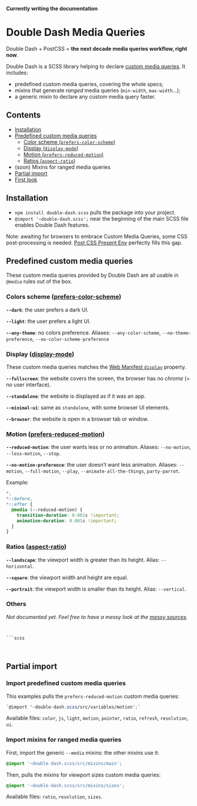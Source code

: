 **Currently writing the documentation**

# Double Dash Media Queries

Double Dash + PostCSS = **the next decade media queries workflow, right now**.

Double Dash is a SCSS library helping to declare [custom media queries](doc/custom-media-queries.md). It includes:
- predefined custom media queries, covering the whole specs;
- mixins that generate *ranged* media queries (`min-width`, `max-width`…);
- a generic mixin to declare any custom media query faster.

## Contents

- [Installation](#installation)
- [Predefined custom media queries](#predefined-custom-media-queries)
  - [Color scheme (`prefers-color-scheme`)](#colors-scheme-prefers-color-scheme)
  - [Display (`display-mode`)](#display-display-mode)
  - [Motion (`prefers-reduced-motion`)](#motion-prefers-reduced-motion)
  - [Ratios (`aspect-ratio`)](#ratios-aspect-ratio)
- (soon) Mixins for ranged media queries
- [Partial import](#partial-import)
- [First look](#first-look)

## Installation

- `npm install double-dash.scss` pulls the package into your project.
- `@import '~double-dash.scss';` near the beginning of the main SCSS file enables Double Dash features.

Note: awaiting for browsers to embrace Custom Media Queries, some CSS post-processing is needed. [Post CSS Present Env](https://preset-env.cssdb.org/) perfectly fills this gap.

## Predefined custom media queries

These custom media queries provided by Double Dash are all usable in `@media` rules out of the box.

### Colors scheme ([prefers-color-scheme](https://developer.mozilla.org/en-US/docs/Web/CSS/@media/prefers-color-scheme))

**`--dark`**: the user prefers a dark UI.

**`--light`**: the user prefers a light UI.

**`--any-theme`**: no colors preference.
Aliases: `--any-color-scheme`, `--no-theme-preference`, `--no-color-scheme-preference`


### Display ([display-mode](https://developer.mozilla.org/en-US/docs/Web/CSS/@media/display-mode))

These custom media queries matches the [Web Manifest `display`](https://developer.mozilla.org/en-US/docs/Web/Manifest#display) property.

**`--fullscreen`**: the website covers the screen, the browser has no _chrome_ (= no user interface).

**`--standalone`**: the website is displayed as if it was an app.

**`--minimal-ui`**: same as `standalone`, with some browser UI elements.

**`--browser`**: the website is open in a browser tab or window.

### Motion ([prefers-reduced-motion](https://developer.mozilla.org/en-US/docs/Web/CSS/@media/prefers-reduced-motion))

**`--reduced-motion`**: the user wants less or no animation.
Aliases: `--no-motion`, `--less-motion`, `--stop`.

**`--no-motion-preference`**: the user doesn’t want less animation.
Aliases: `--motion`, `--full-motion`, `--play`, `--animate-all-the-things`, `party-parrot`.

Example:
```scss
*,
*::before,
*::after {
  @media (--reduced-motion) {
    transition-duration: 0.001s !important;
    animation-duration: 0.001s !important;
  }
}
```

### Ratios ([aspect-ratio](https://developer.mozilla.org/en-US/docs/Web/CSS/@media/aspect-ratio))

**`--landscape`**: the viewport width is greater than its height.
Alias: `--horizontal`.

**`--square`**: the viewport width and height are equal.

**`--portrait`**: the viewport width is smaller than its height.
Alias: `--vertical`.

### Others

*Not documented yet. Feel free to have a messy look at the [messy sources](https://github.com/meduzen/--media.scss/tree/master/src/variables).*



















```scss
```








```

```scss



```

## Partial import

### Import predefined custom media queries

This examples pulls the `prefers-reduced-motion` custom media queries:

```scss
`@import '~double-dash.scss/src/variables/motion';`
```

Available files: `color`, `js`, `light`, `motion`, `pointer`, `ratio`, `refresh`, `resolution`, `ui`.

### Import mixins for ranged media queries

First, import the generic `--media` mixins: the other mixins use it:

```scss
@import '~double-dash.scss/src/mixins/main';
```

Then, pulls the mixins for viewport sizes custom media queries:

```scss
@import '~double-dash.scss/src/mixins/sizes';
```

Available files: `ratio`, `resolution`, `sizes`.





```
